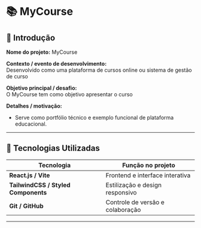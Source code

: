# 📚 MyCourse

## 🧩 Introdução

**Nome do projeto:** MyCourse  

**Contexto / evento de desenvolvimento:**  
Desenvolvido como uma plataforma de cursos online ou sistema de gestão de curso

**Objetivo principal / desafio:**  
O MyCourse tem como objetivo apresentar o curso

**Detalhes / motivação:**  
- Serve como portfólio técnico e exemplo funcional de plataforma educacional.

---

## 🧠 Tecnologias Utilizadas

| Tecnologia | Função no projeto |
|-------------|------------------|
| **React.js / Vite** | Frontend e interface interativa |
| **TailwindCSS / Styled Components** | Estilização e design responsivo |
| **Git / GitHub** | Controle de versão e colaboração |

---
